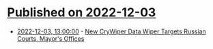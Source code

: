 # [Published on 2022-12-03](index.md)

* [2022-12-03, 13:00:00](https://it.slashdot.org/story/22/12/03/0044234/new-crywiper-data-wiper-targets-russian-courts-mayors-offices?utm_source=rss1.0mainlinkanon&utm_medium=feed) - [New CryWiper Data Wiper Targets Russian Courts, Mayor's Offices](https://it.slashdot.org/story/22/12/03/0044234/new-crywiper-data-wiper-targets-russian-courts-mayors-offices?utm_source=rss1.0mainlinkanon&utm_medium=feed)
